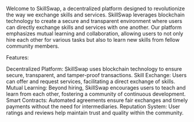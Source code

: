 Welcome to SkillSwap, a decentralized platform designed to revolutionize the way we exchange skills and services. SkillSwap leverages blockchain technology to create a secure and transparent environment where users can directly exchange skills and services with one another. Our platform emphasizes mutual learning and collaboration, allowing users to not only hire each other for various tasks but also to learn new skills from fellow community members.

Features:

Decentralized Platform: SkillSwap uses blockchain technology to ensure secure, transparent, and tamper-proof transactions.
Skill Exchange: Users can offer and request services, facilitating a direct exchange of skills.
Mutual Learning: Beyond hiring, SkillSwap encourages users to teach and learn from each other, fostering a community of continuous development.
Smart Contracts: Automated agreements ensure fair exchanges and timely payments without the need for intermediaries.
Reputation System: User ratings and reviews help maintain trust and quality within the community.
